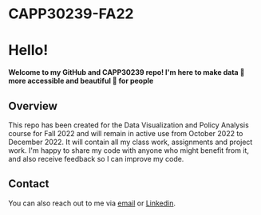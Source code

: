 # CAPP30239-FA22

# Hello! 

**Welcome to my GitHub and CAPP30239 repo! I'm here to make data :1234: more accessible and beautiful :bouquet: for people**   

## Overview  
This repo has been created for the Data Visualization and Policy Analysis course for Fall 2022 and will remain in active use from October 2022 to December 2022. It will contain all my class work, assignments and project work. I'm happy to share my code with anyone who might benefit from it, and also receive feedback so I can improve my code. 

## Contact  
You can also reach out to me via [email](mailto:salmaz@uchicago.edu) or [Linkedin](https://www.linkedin.com/in/salma-zahra-05285112b/).
  


